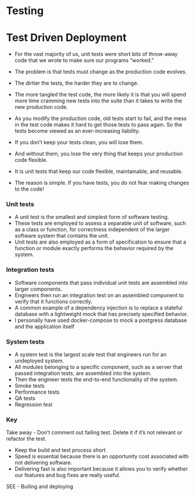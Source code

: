 # Testing

# Test Driven Deployment

- For the vast majority of us, unit tests were short bits of throw-away code that we wrote to make sure our programs “worked.”
- The problem is that tests must change as the production code evolves. 
- The dirtier the tests, the harder they are to change. 
- The more tangled the test code, the more likely it is that you will spend more time 
cramming new tests into the suite than it takes to write the new production code. 
- As you modify the production code, old tests start to fail, and the mess in the test code makes 
it hard to get those tests to pass again. So the tests become viewed as an ever-increasing liability.



- If you don’t keep your tests clean, you will lose them. 
- And without them, you lose the very thing that keeps your production code flexible. 
- It is unit tests that keep our code flexible, maintainable, and reusable. 
- The reason is simple. If you have tests, you do not fear making changes to the code!

### Unit tests
- A unit test is the smallest and simplest form of software testing. 
- These tests are employed to assess a separable unit of software, such as a class or function, for correctness independent of the larger software system that contains the unit. 
- Unit tests are also employed as a form of specification to ensure that a function or module exactly performs the behavior required by the system. 

### Integration tests
- Software components that pass individual unit tests are assembled into larger components. 
- Engineers then run an integration test on an assembled component to verify that it functions correctly. 
- A common example of a dependency injection is to replace a stateful database with a lightweight mock that has precisely specified behavior.
- I personally have used docker-compose to mock a postgress database and the application itself

### System tests
- A system test is the largest scale test that engineers run for an undeployed system. 
- All modules belonging to a specific component, such as a server that passed integration tests, are assembled into the system. 
- Then the engineer tests the end-to-end functionality of the system.
 - Smoke tests
 - Performance tests
 - QA tests
 - Regression test

### Key 
Take away - Don’t comment out failing test. Delete it if it’s not relevant or refactor the test.
- Keep the build and test process short
- Speed is essential because there is an opportunity cost associated with not delivering software. 
- Delivering fast is also important because it allows you to verify whether our features and bug fixes are really useful.

SEE - Builing and deploying
